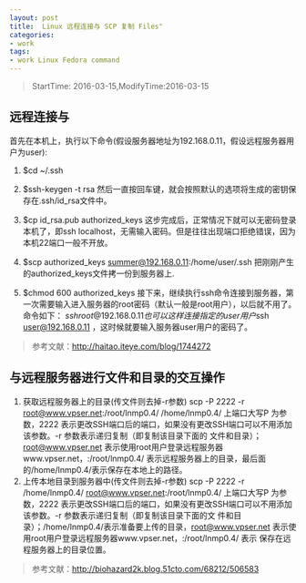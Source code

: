 ```yaml
---
layout: post
title:  Linux 远程连接与 SCP 复制 Files"
categories:
- work
tags:
- work Linux Fedora command
---
```


> StartTime: 2016-03-15,ModifyTime:2016-03-15

<!---more--->

## 远程连接与
首先在本机上，执行以下命令(假设服务器地址为192.168.0.11，假设远程服务器用户为user):

1. $cd ~/.ssh

2. $ssh-keygen   -t   rsa
      然后一直按回车键，就会按照默认的选项将生成的密钥保存在.ssh/id_rsa文件中。

3. $cp id_rsa.pub authorized_keys
      这步完成后，正常情况下就可以无密码登录本机了，即ssh localhost，无需输入密码。但是往往出现端口拒绝错误，因为本机22端口一般不开放。

4. $scp authorized_keys summer@192.168.0.11:/home/user/.ssh
      把刚刚产生的authorized_keys文件拷一份到服务器上.　　

5. $chmod 600 authorized_keys
      接下来，继续执行ssh命令连接到服务器，第一次需要输入进入服务器的root密码（默认一般是root用户），以后就不用了。命令如下：
      $ssh root@192.168.0.11
      也可以这样连接指定的user用户$ssh user@192.168.0.11 ，这时候就要输入服务器user用户的密码了。
> 参考文献：http://haitao.iteye.com/blog/1744272

## 与远程服务器进行文件和目录的交互操作
1.   获取远程服务器上的目录(传文件则去掉-r参数)
scp -P 2222 -r root@www.vpser.net:/root/lnmp0.4/ /home/lnmp0.4/
    上端口大写P 为参数，2222 表示更改SSH端口后的端口，如果没有更改SSH端口可以不用添加该参数。-r 参数表示递归复制（即复制该目录下面的       文件和目录）；root@www.vpser.net 表示使用root用户登录远程服务器www.vpser.net，:/root/lnmp0.4/ 表示远程服务器上的目录，最后面                     的/home/lnmp0.4/表示保存在本地上的路径。
2.  上传本地目录到服务器中(传文件则去掉-r参数)
   scp -P 2222 -r /home/lnmp0.4/ root@www.vpser.net:/root/lnmp0.4/
  上端口大写P 为参数，2222 表示更改SSH端口后的端口，如果没有更改SSH端口可以不用添加该参数。-r 参数表示递归复制（即复制该目录下面的文    件和目录）；/home/lnmp0.4/表示准备要上传的目录，root@www.vpser.net 表示使用root用户登录远程服务器www.vpser.net，:/root/lnmp0.4/ 表示      保存在远程服务器上的目录位置。
> 参考文献：http://biohazard2k.blog.51cto.com/68212/506583
